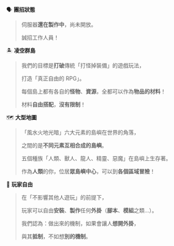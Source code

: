 :speaking_head: **團招狀態**

> 伺服器**還在製作中**，尚未開放。
>
> 誠招工作人員！



:desert_island: **凌空群島**

> 我們的目標是**打破**傳統「打怪掉裝備」的遊戲玩法，
>
> 打造「真正自由的 RPG」。
>
> 
>
> 每個島上都有各自的**怪物**、**資源**，全都可以作為**物品的材料**！
>
> 材料**自由搭配**，**沒有限制**！ 



:world_map: **大型地圖** 

> 「風水火地光暗」六大元素的島嶼在世界的角落，
>
> 之間的是**不同元素互相合成的島嶼**。
>
> 
>
> 五個種族「人類、獸人、龍人、精靈、惡魔」在島嶼上生存著。
>
> 作為**人類**的你，位居**眾島嶼中心**，可以到**各個區域冒險**！



:ninja: **玩家自由**

> 在「不影響其他人遊玩」的前提下，
>
> 玩家可以自由**安裝**、**製作**任何**外掛**（**腳本**、**模組**之類...）。
>
> 
>
> 我們認為：做出來的機制，如果會讓人**想開外掛**，
>
> 與其**抵制**，不如想**別的機制**。
